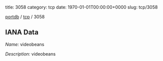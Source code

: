 title: 3058
category: tcp
date: 1970-01-01T00:00:00+0000
slug: tcp/3058

[portdb](/) / [tcp](/category/tcp.html) / 3058


## IANA Data

_Name:_ videobeans

_Description:_ videobeans

